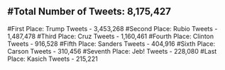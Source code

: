 #Total Number of Tweets: 8,175,427 
---
#First Place: Trump Tweets - 3,453,268
#Second Place: Rubio Tweets - 1,487,478
#Third Place: Cruz Tweets - 1,160,461
#Fourth Place: Clinton Tweets - 916,528
#Fifth Place: Sanders Tweets - 404,916
#Sixth Place: Carson Tweets - 310,456
#Seventh Place: Jeb! Tweets - 228,080
#Last Place: Kasich Tweets - 215,221
